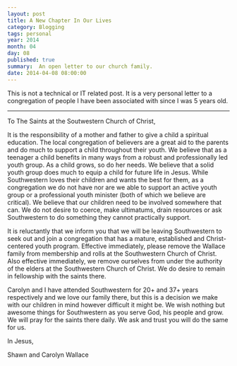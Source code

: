 ```yaml
---
layout: post
title: A New Chapter In Our Lives
category: Blogging
tags: personal
year: 2014
month: 04
day: 08
published: true
summary:  An open letter to our church family.
date: 2014-04-08 08:00:00
---
```

This is not a technical or IT related post.  It is a very personal letter to a congregation of people I have been associated with since I was 5 years old.

---

To The Saints at the Soutwestern Church of Christ,

It is the responsibility of a mother and father to give a child a spiritual education. The local congregation of believers are a great aid to the parents and do much to support a child throughout their youth. We believe that as a teenager a child benefits in many ways from a robust and professionally led youth group. As a child grows, so do her needs. We believe that a solid youth group does much to equip a child for future life in Jesus. While Southwestern loves their children and wants the best for them, as a congregation we do not have nor are we able to support an active youth group or a professional youth minister (both of which we believe are critical). We believe that our children need to be involved somewhere that can. We do not desire to coerce, make ultimatums, drain resources or ask Southwestern to do something they cannot practically support.

It is reluctantly that we inform you that we will be leaving Southwestern to seek out and join a congregation that has a mature, established and Christ-centered youth program. Effective immediately, please remove the Wallace family from membership and rolls at the Southwestern Church of Christ. Also effective immediately, we remove ourselves from under the authority of the elders at the Southwestern Church of Christ. We do desire to remain in fellowship with the saints there.

Carolyn and I have attended Southwestern for 20+ and 37+ years respectively and we love our family there, but this is a decision we make with our children in mind however difficult it might be. We wish nothing but awesome things for Southwestern as you serve God, his people and grow. We will pray for the saints there daily. We ask and trust you will do the same for us.

In Jesus,

Shawn and Carolyn Wallace